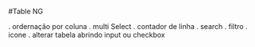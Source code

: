 #Table NG

. ordernação por coluna
. multi Select
. contador de linha
. search
. filtro
. icone
. alterar tabela abrindo input ou checkbox
